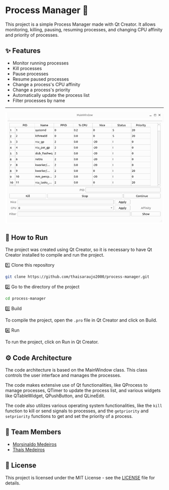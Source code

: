 # Process Manager 🚀

This project is a simple Process Manager made with Qt Creator. It allows monitoring, killing, pausing, resuming processes, and changing CPU affinity and priority of processes.

## ✨ Features

- Monitor running processes
- Kill processes
- Pause processes
- Resume paused processes
- Change a process's CPU affinity
- Change a process's priority
- Automatically update the process list
- Filter processes by name

---
![Interface](img/process.png)

## 📐 How to Run

The project was created using Qt Creator, so it is necessary to have Qt Creator installed to compile and run the project.

1️⃣ Clone this repository
```bash
git clone https://github.com/thaisaraujo2000/process-manager.git
```

2️⃣ Go to the directory of the project
```bash
cd process-manager
```

3️⃣ Build

To compile the project, open the `.pro` file in Qt Creator and click on Build.

4️⃣ Run

To run the project, click on Run in Qt Creator.

## ⚙️ Code Architecture

The code architecture is based on the MainWindow class. This class controls the user interface and manages the processes.

The code makes extensive use of Qt functionalities, like QProcess to manage processes, QTimer to update the process list, and various widgets like QTableWidget, QPushButton, and QLineEdit.

The code also utilizes various operating system functionalities, like the `kill` function to kill or send signals to processes, and the `getpriority` and `setpriority` functions to get and set the priority of a process.

## 👥 Team Members

- [Morsinaldo Medeiros](https://github.com/Morsinaldo)
- [Thaís Medeiros](https://github.com/thaisaraujo2000)

## 📝 License

This project is licensed under the MIT License - see the [LICENSE](LICENSE) file for details.